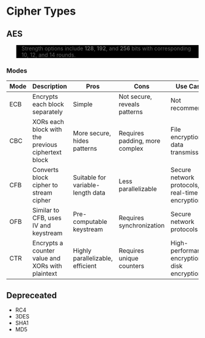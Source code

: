 # Cipher Types

## AES

<blockquote style="background: black;">
Strength options include <b>128</b>, <b>192</b>, and <b>256</b> bits with
corresponding 10, 12, and 14 rounds.
</blockquote>

### Modes

<!-- markdownlint-disable MD013 -->
| Mode | Description | Pros | Cons | Use Cases |
|------|-------------|------|------|-----------|
| ECB  | Encrypts each block separately | Simple | Not secure, reveals patterns | Not recommended |
| CBC  | XORs each block with the previous ciphertext block | More secure, hides patterns | Requires padding, more complex | File encryption, data transmission |
| CFB  | Converts block cipher to stream cipher | Suitable for variable-length data | Less parallelizable | Secure network protocols, real-time encryption |
| OFB  | Similar to CFB, uses IV and keystream | Pre-computable keystream | Requires synchronization | Secure network protocols |
| CTR  | Encrypts a counter value and XORs with plaintext | Highly parallelizable, efficient | Requires unique counters | High-performance encryption, disk encryption |
<!-- markdownlint-enable -->

## Depreceated

- RC4
- 3DES
- SHA1
- MD5
